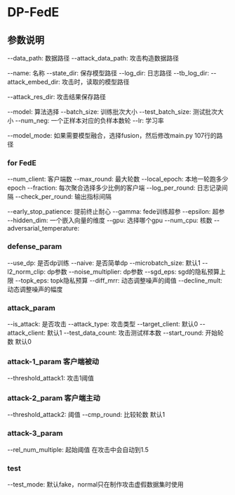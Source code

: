 # DP-FedE

## 参数说明
--data_path: 数据路径
--attack_data_path: 攻击构造数据路径
     
--name: 名称
--state_dir: 保存模型路径 
--log_dir: 日志路径
--tb_log_dir: 
--attack_embed_dir: 攻击时，读取的模型路径
                            
--attack_res_dir: 攻击结果保存路径
    
--model: 算法选择
--batch_size: 训练批次大小
--test_batch_size: 测试批次大小
--num_neg: 一个正样本对应的负样本数轮
--lr: 学习率
    
--model_mode: 如果需要模型融合，选择fusion，然后修改main.py 107行的路径
    
### for FedE
--num_client: 客户端数
--max_round: 最大轮数
--local_epoch: 本地一轮跑多少epoch
--fraction: 每次聚合选择多少比例的客户端
--log_per_round: 日志记录间隔
--check_per_round: 输出指标间隔

--early_stop_patience: 提前终止耐心
--gamma: fede训练超参
--epsilon: 超参
--hidden_dim: 一个嵌入向量的维度
--gpu: 选择哪个gpu
--num_cpu: 核数
--adversarial_temperature: 
    
### defense_param
--use_dp: 是否dp训练
--naive: 是否简单dp
--microbatch_size: 默认1
--l2_norm_clip: dp参数
--noise_multiplier: dp参数
--sgd_eps: sgd的隐私预算上限
--topk_eps: topk隐私预算
--diff_mrr: 动态调整噪声的阈值
--decline_mult: 动态调整噪声的幅度
    
### attack_param
--is_attack: 是否攻击
--attack_type: 攻击类型
--target_client: 默认0
--attack_client: 默认1
--test_data_count: 攻击测试样本数
--start_round: 开始轮数 默认0
    
### attack-1_param 客户端被动
--threshold_attack1: 攻击1阈值
    
### attack-2_param 客户端主动
--threshold_attack2: 阈值
--cmp_round: 比较轮数 默认1
    
### attack-3_param
--rel_num_multiple: 起始阈值 在攻击中会自动到1.5
    
### test
--test_mode: 默认fake，normal只在制作攻击虚假数据集时使用
